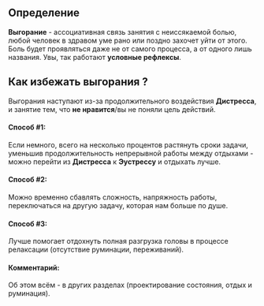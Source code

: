 
## Определение

**Выгорание** - ассоциативная связь занятия с неиссякаемой болью, любой человек в здравом уме рано или поздно захочет уйти от этого. Боль будет проявляться даже не от самого процесса, а от одного лишь названия. Увы, так работают **условные рефлексы**.



## Как избежать выгорания ?

Выгорания наступают из-за продолжительного воздействия **Дистресса**, и занятие тем, что **не нравится**/вы не поняли цель действий.


#### Способ #1:
Если немного, всего на несколько процентов растянуть сроки задачи, уменьшив продолжительность непрерывной работы между отдыхами - можно перейти из **Дистресса** к **Эустрессу** и отдыхать лучше.


#### Способ #2:
Можно временно сбавлять сложность, напряжность работы, переключаться на другую задачу, которая нам больше по душе.


#### Способ #3:
Лучше помогает отдохнуть полная разгрузка головы в процессе релаксации (отсутствие руминации, переживаний). 



#### Комментарий:
Об этом всём - в других разделах (проектирование состояния, отдых и руминация).